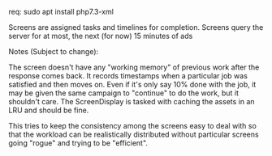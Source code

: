 req:
  sudo apt install php7.3-xml

Screens are assigned tasks and timelines for completion.
Screens query the server for at most, the next (for now) 15 minutes of ads


Notes (Subject to change):

The screen doesn't have any "working memory" of previous work after the response comes back. It records timestamps when a particular job was satisfied and then moves on.  Even if it's only say 10% done with the job, it may be given the same campaign to "continue" to do the work, but it shouldn't care. The ScreenDisplay is tasked with caching the assets in an LRU and should be fine.

This tries to keep the consistency among the screens easy to deal with so that the workload can be realistically distributed without particular screens going "rogue" and trying to be "efficient".
